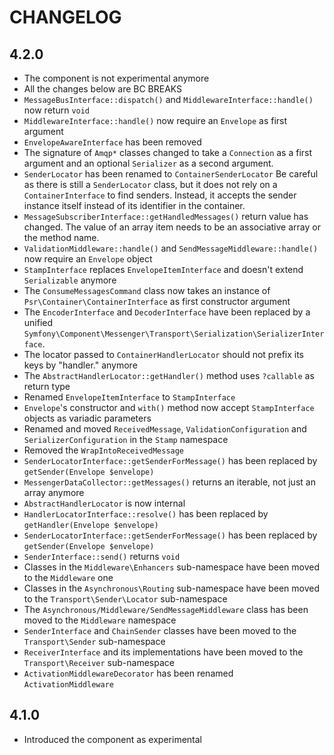 CHANGELOG
=========

4.2.0
-----

 * The component is not experimental anymore
 * All the changes below are BC BREAKS
 * `MessageBusInterface::dispatch()` and `MiddlewareInterface::handle()` now return `void`
 * `MiddlewareInterface::handle()` now require an `Envelope` as first argument
 * `EnvelopeAwareInterface` has been removed
 * The signature of `Amqp*` classes changed to take a `Connection` as a first argument and an optional
   `Serializer` as a second argument.
 * `SenderLocator` has been renamed to `ContainerSenderLocator`
   Be careful as there is still a `SenderLocator` class, but it does not rely on a `ContainerInterface` to find senders.
   Instead, it accepts the sender instance itself instead of its identifier in the container.
 * `MessageSubscriberInterface::getHandledMessages()` return value has changed. The value of an array item
   needs to be an associative array or the method name.
 * `ValidationMiddleware::handle()` and `SendMessageMiddleware::handle()` now require an `Envelope` object
 * `StampInterface` replaces `EnvelopeItemInterface` and doesn't extend `Serializable` anymore
 * The `ConsumeMessagesCommand` class now takes an instance of `Psr\Container\ContainerInterface`
   as first constructor argument
 * The `EncoderInterface` and `DecoderInterface` have been replaced by a unified `Symfony\Component\Messenger\Transport\Serialization\SerializerInterface`.
 * The locator passed to `ContainerHandlerLocator` should not prefix its keys by "handler." anymore
 * The `AbstractHandlerLocator::getHandler()` method uses `?callable` as return type
 * Renamed `EnvelopeItemInterface` to `StampInterface`
 * `Envelope`'s constructor and `with()` method now accept `StampInterface` objects as variadic parameters
 * Renamed and moved `ReceivedMessage`, `ValidationConfiguration` and `SerializerConfiguration` in the `Stamp` namespace
 * Removed the `WrapIntoReceivedMessage`
 * `SenderLocatorInterface::getSenderForMessage()` has been replaced by `getSender(Envelope $envelope)`
 * `MessengerDataCollector::getMessages()` returns an iterable, not just an array anymore
 * `AbstractHandlerLocator` is now internal
 * `HandlerLocatorInterface::resolve()` has been replaced by `getHandler(Envelope $envelope)`
 * `SenderLocatorInterface::getSenderForMessage()` has been replaced by `getSender(Envelope $envelope)`
 * `SenderInterface::send()` returns `void`
 * Classes in the `Middleware\Enhancers` sub-namespace have been moved to the `Middleware` one
 * Classes in the `Asynchronous\Routing` sub-namespace have been moved to the `Transport\Sender\Locator` sub-namespace
 * The `Asynchronous/Middleware/SendMessageMiddleware` class has been moved to the `Middleware` namespace
 * `SenderInterface` and `ChainSender` classes have been moved to the `Transport\Sender` sub-namespace
 * `ReceiverInterface` and its implementations have been moved to the `Transport\Receiver` sub-namespace
 * `ActivationMiddlewareDecorator` has been renamed `ActivationMiddleware`

4.1.0
-----

 * Introduced the component as experimental
